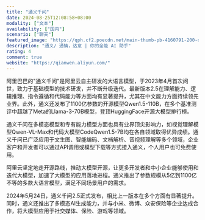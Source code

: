```yaml
---
title: "通义千问"
date: 2024-08-25T12:08:58+08:00
modality: ["文本"]
availability: ["国内"]
scenario: ["聊天"]
featured_image: "https://qph.cf2.poecdn.net/main-thumb-pb-4160791-200-qlqunomdvkyitpedtghnhsgjlutapgfl.jpeg"
description: "通义/ 通情，达意 | 你的全能 AI 助手"
rating: 4
comment: true
website: "https://qianwen.aliyun.com/"
---
```


阿里巴巴的"通义千问"是阿里云自主研发的大语言模型，于2023年4月首次问世，致力于基础模型的技术研发，并不断升级迭代。最新版本2.5在理解能力、逻辑推理、指令遵循和代码能力等方面均有显著提升，尤其在中文能力方面持续领先业界。此外，通义还发布了1100亿参数的开源模型Qwen1.5-110B，在多个基准测评中超越了Meta的Llama-3-70B模型，登顶HuggingFace开源大模型排行榜。

通义千问在多模态模型和专有能力模型方面也具有业界顶尖影响力，如视觉理解模型Qwen-VL-Max和代码大模型CodeQwen1.5-7B均在各自领域取得优异成绩。通义千问已广泛应用于文生图、智能编码、文档解析、音视频理解等多个领域，企业客户和开发者可以通过API调用或模型下载等方式接入通义，个人用户也可免费使用。

阿里云坚定地走开源路线，推动大模型开源，让更多开发者和中小企业能够使用和迭代大模型，加速了大模型的应用落地进程。通义推出了参数规模从5亿到1100亿不等的多款大语言模型，满足不同场景用户的需求。

2024年5月24日，通义千问2.5正式发布，相比上一版本在多个方面有显著提升。同时，通义还推出了多模态AI生成能力，并与小米、微博、众安保险等企业达成合作，将大模型应用于社交媒体、保险、游戏等领域。